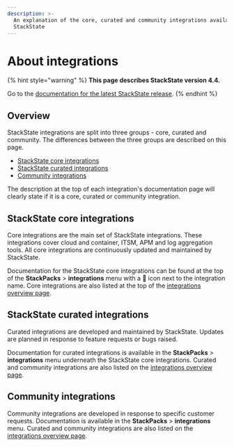 ```yaml
---
description: >-
  An explanation of the core, curated and community integrations available in
  StackState
---
```


# About integrations

{% hint style="warning" %}
**This page describes StackState version 4.4.**

Go to the [documentation for the latest StackState release](https://docs.stackstate.com/stackpacks/integrations/about_integrations).
{% endhint %}

## Overview

StackState integrations are split into three groups - core, curated and community. The differences between the three groups are described on this page.

* [StackState core integrations](about_integrations.md#stackstate-core-integrations)
* [StackState curated integrations](about_integrations.md#stackstate-curated-integrations)
* [Community integrations](about_integrations.md#community-integrations)

The description at the top of each integration's documentation page will clearly state if it is a core, curated or community integration.

## StackState core integrations

Core integrations are the main set of StackState integrations. These integrations cover cloud and container, ITSM, APM and log aggregation tools. All core integrations are continuously updated and maintained by StackState.

Documentation for the StackState core integrations can be found at the top of the **StackPacks** &gt; **integrations** menu with a 💠 icon next to the integration name. Core integrations are also listed at the top of the [integrations overview page](./).

## StackState curated integrations

Curated integrations are developed and maintained by StackState. Updates are planned in response to feature requests or bugs raised.

Documentation for curated integrations is available in the **StackPacks** &gt; **integrations** menu underneath the StackState core integrations. Curated and community integrations are also listed on the [integrations overview page](./).

## Community integrations

Community integrations are developed in response to specific customer requests. Documentation is available in the **StackPacks** &gt; **integrations** menu. Curated and community integrations are also listed on the [integrations overview page](./).

